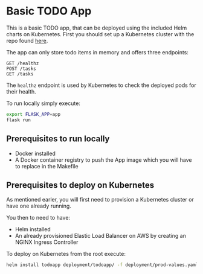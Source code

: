# Basic TODO App 

This is a basic TODO app, that can be deployed using the included Helm charts on Kubernetes. First you should set up a Kubernetes cluster with the repo found [here](https://github.com/dtraskas/dev-cluster1). 

The app can only store todo items in memory and offers three endpoints:

```http
GET /healthz
POST /tasks
GET /tasks
```

The `healthz` endpoint is used by Kubernetes to check the deployed pods for their health.

To run locally simply execute:

```bash
export FLASK_APP=app
flask run
```

## Prerequisites to run locally

- Docker installed
- A Docker container registry to push the App image which you will have to replace in the Makefile

## Prerequisites to deploy on Kubernetes

As mentioned earler, you will first need to provision a Kubernetes cluster or have one already running. 

You then to need to have:

- Helm installed
- An already provisioned Elastic Load Balancer on AWS by creating an NGINX Ingress Controller

To deploy on Kubernetes from the root execute:

```bash
helm install todoapp deployment/todoapp/ -f deployment/prod-values.yaml 
```